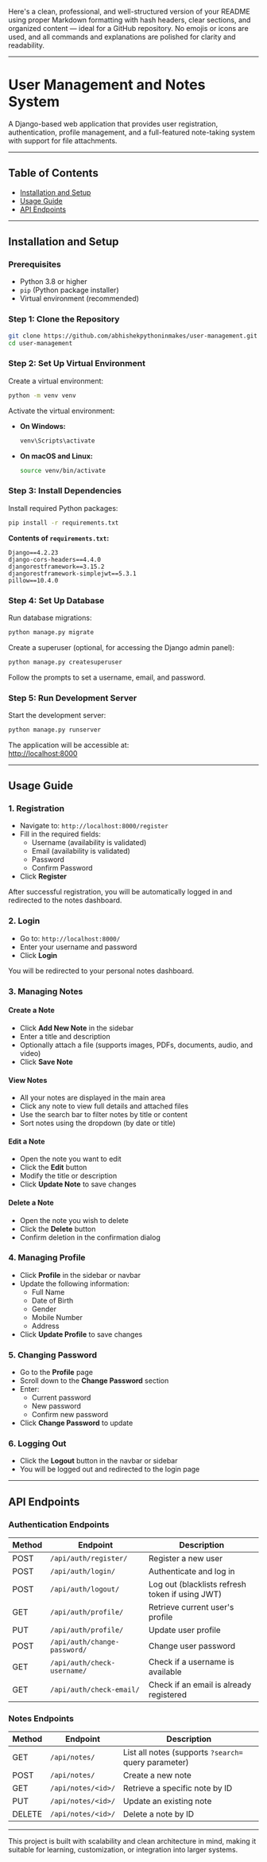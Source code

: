 Here's a clean, professional, and well-structured version of your README using proper Markdown formatting with hash headers, clear sections, and organized content — ideal for a GitHub repository. No emojis or icons are used, and all commands and explanations are polished for clarity and readability.

---

# User Management and Notes System

A Django-based web application that provides user registration, authentication, profile management, and a full-featured note-taking system with support for file attachments.

---

## Table of Contents

- [Installation and Setup](#installation-and-setup)
- [Usage Guide](#usage-guide)
- [API Endpoints](#api-endpoints)

---

## Installation and Setup

### Prerequisites

- Python 3.8 or higher
- `pip` (Python package installer)
- Virtual environment (recommended)

### Step 1: Clone the Repository

```bash
git clone https://github.com/abhishekpythoninmakes/user-management.git
cd user-management
```

### Step 2: Set Up Virtual Environment

Create a virtual environment:

```bash
python -m venv venv
```

Activate the virtual environment:

- **On Windows:**
  ```bash
  venv\Scripts\activate
  ```

- **On macOS and Linux:**
  ```bash
  source venv/bin/activate
  ```

### Step 3: Install Dependencies

Install required Python packages:

```bash
pip install -r requirements.txt
```

**Contents of `requirements.txt`:**

```
Django==4.2.23
django-cors-headers==4.4.0
djangorestframework==3.15.2
djangorestframework-simplejwt==5.3.1
pillow==10.4.0
```

### Step 4: Set Up Database

Run database migrations:

```bash
python manage.py migrate
```

Create a superuser (optional, for accessing the Django admin panel):

```bash
python manage.py createsuperuser
```

Follow the prompts to set a username, email, and password.

### Step 5: Run Development Server

Start the development server:

```bash
python manage.py runserver
```

The application will be accessible at:  
[http://localhost:8000](http://localhost:8000)

---

## Usage Guide

### 1. Registration

- Navigate to: `http://localhost:8000/register`
- Fill in the required fields:
  - Username (availability is validated)
  - Email (availability is validated)
  - Password
  - Confirm Password
- Click **Register**

After successful registration, you will be automatically logged in and redirected to the notes dashboard.

### 2. Login

- Go to: `http://localhost:8000/`
- Enter your username and password
- Click **Login**

You will be redirected to your personal notes dashboard.

### 3. Managing Notes

#### Create a Note

- Click **Add New Note** in the sidebar
- Enter a title and description
- Optionally attach a file (supports images, PDFs, documents, audio, and video)
- Click **Save Note**

#### View Notes

- All your notes are displayed in the main area
- Click any note to view full details and attached files
- Use the search bar to filter notes by title or content
- Sort notes using the dropdown (by date or title)

#### Edit a Note

- Open the note you want to edit
- Click the **Edit** button
- Modify the title or description
- Click **Update Note** to save changes

#### Delete a Note

- Open the note you wish to delete
- Click the **Delete** button
- Confirm deletion in the confirmation dialog

### 4. Managing Profile

- Click **Profile** in the sidebar or navbar
- Update the following information:
  - Full Name
  - Date of Birth
  - Gender
  - Mobile Number
  - Address
- Click **Update Profile** to save changes

### 5. Changing Password

- Go to the **Profile** page
- Scroll down to the **Change Password** section
- Enter:
  - Current password
  - New password
  - Confirm new password
- Click **Change Password** to update

### 6. Logging Out

- Click the **Logout** button in the navbar or sidebar
- You will be logged out and redirected to the login page

---

## API Endpoints

### Authentication Endpoints

| Method | Endpoint                        | Description |
|--------|----------------------------------|-------------|
| POST   | `/api/auth/register/`           | Register a new user |
| POST   | `/api/auth/login/`              | Authenticate and log in |
| POST   | `/api/auth/logout/`             | Log out (blacklists refresh token if using JWT) |
| GET    | `/api/auth/profile/`            | Retrieve current user's profile |
| PUT    | `/api/auth/profile/`            | Update user profile |
| POST   | `/api/auth/change-password/`    | Change user password |
| GET    | `/api/auth/check-username/`     | Check if a username is available |
| GET    | `/api/auth/check-email/`        | Check if an email is already registered |

### Notes Endpoints

| Method | Endpoint               | Description |
|--------|------------------------|-------------|
| GET    | `/api/notes/`          | List all notes (supports `?search=` query parameter) |
| POST   | `/api/notes/`          | Create a new note |
| GET    | `/api/notes/<id>/`     | Retrieve a specific note by ID |
| PUT    | `/api/notes/<id>/`     | Update an existing note |
| DELETE | `/api/notes/<id>/`     | Delete a note by ID |

---

This project is built with scalability and clean architecture in mind, making it suitable for learning, customization, or integration into larger systems.
